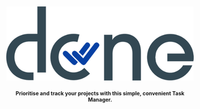 <h1 align="center">
<br>
<img src="https://github.com/jedithrills/done-project/blob/main/donelogo.png" alt="alt logo">
</h1>

<h4 align="center"> Prioritise and track your projects with this simple, convenient Task Manager.</h4>


